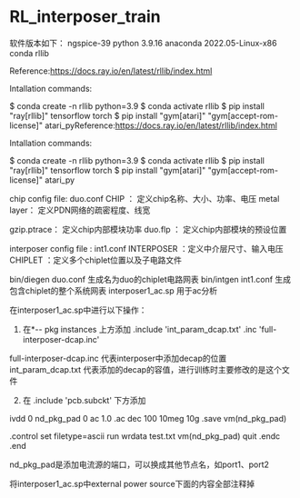 # RL_interposer_train

软件版本如下：
ngspice-39
python 3.9.16
anaconda   2022.05-Linux-x86
conda rllib

Reference:https://docs.ray.io/en/latest/rllib/index.html

Intallation commands:

$ conda create -n rllib python=3.9
$ conda activate rllib
$ pip install "ray[rllib]" tensorflow torch
$ pip install "gym[atari]" "gym[accept-rom-license]" atari_pyReference:https://docs.ray.io/en/latest/rllib/index.html

Intallation commands:

$ conda create -n rllib python=3.9
$ conda activate rllib
$ pip install "ray[rllib]" tensorflow torch
$ pip install "gym[atari]" "gym[accept-rom-license]" atari_py








chip config file: duo.conf
CHIP       ： 定义chip名称、大小、功率、电压
metal layer： 定义PDN网络的疏密程度、线宽

gzip.ptrace：  定义chip内部模块功率
duo.flp    ： 定义chip内部模块的预设位置


interposer config file : int1.conf
INTERPOSER  ：定义中介层尺寸、输入电压
CHIPLET	    ：定义多个chiplet位置以及子电路文件

bin/diegen duo.conf   生成名为duo的chiplet电路网表
bin/intgen int1.conf  生成包含chiplet的整个系统网表
interposer1_ac.sp     用于ac分析


在interposer1_ac.sp中进行以下操作：
1.  在*-- pkg instances 上方添加 
.include 'int_param_dcap.txt'
.inc 'full-interposer-dcap.inc'

full-interposer-dcap.inc 代表interposer中添加decap的位置
int_param_dcap.txt	代表添加的decap的容值，进行训练时主要修改的是这个文件


2.  在 .include 'pcb.subckt' 下方添加

ivdd 0 nd_pkg_pad 0 ac 1.0
.ac dec 100 10meg 10g
.save vm(nd_pkg_pad)

.control
set filetype=ascii
run
wrdata test.txt vm(nd_pkg_pad)
quit
.endc
.end

nd_pkg_pad是添加电流源的端口，可以换成其他节点名，如port1、port2


将interposer1_ac.sp中external power source下面的内容全部注释掉
